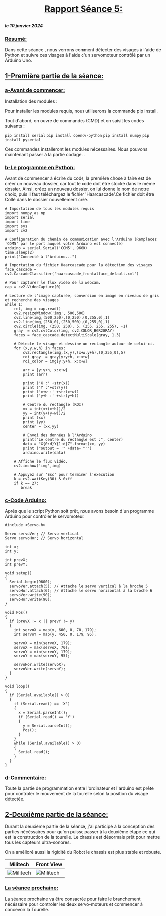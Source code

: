 # <p align="center"><ins> Rapport Séance 5:

##### le 10 janvier  2024
### <ins>Résumé:
Dans cette séance , nous verrons comment détecter des visages à l'aide de Python et suivre ces visages à l'aide d'un servomoteur contrôlé par un Arduino Uno.

## <ins> 1-Première partie de la séance:

### <ins>a-Avant de commencer:
Installation des modules :

Pour installer les modules requis, nous utiliserons la commande pip install.

Tout d'abord, on ouvre de commandes (CMD) et on saisit  les codes suivants :



`pip install serial`
`pip install opencv-python`
`pip install numpy`
`pip install pyserial`

Ces commandes installeront les modules nécessaires. Nous pouvons maintenant passer à la partie codage...

### <ins>b-Le programme en Python:
Avant de commencer à écrire du code, la première chose à faire est de créer un nouveau dossier, car tout le code doit être stocké dans le même dossier. Ainsi, créez un nouveau dossier, on lui donne le nom de notre  choix, puis il faut  téléchargez le fichier 'Haarcascade'.Ce fichier doit être  Collé  dans le dossier nouvellement créé.

```
# Importation de tous les modules requis
import numpy as np
import serial
import time
import sys
import cv2

# Configuration du chemin de communication avec l'Arduino (Remplacez 'COM5' par le port auquel votre Arduino est connecté)
arduino = serial.Serial('COM5', 9600) 
time.sleep(2)
print("Connecté à l'Arduino...")

# Importation du fichier Haarcascade pour la détection des visages
face_cascade = cv2.CascadeClassifier('haarcascade_frontalface_default.xml')

# Pour capturer le flux vidéo de la webcam.
cap = cv2.VideoCapture(0)

# Lecture de l'image capturée, conversion en image en niveaux de gris et recherche des visages
while 1:
    ret, img = cap.read()
    cv2.resizeWindow('img', 500,500)
    cv2.line(img,(500,250),(0,250),(0,255,0),1)
    cv2.line(img,(250,0),(250,500),(0,255,0),1)
    cv2.circle(img, (250, 250), 5, (255, 255, 255), -1)
    gray  = cv2.cvtColor(img, cv2.COLOR_BGR2GRAY)
    faces = face_cascade.detectMultiScale(gray, 1.3)

    # Détecte le visage et dessine un rectangle autour de celui-ci.
    for (x,y,w,h) in faces:
        cv2.rectangle(img,(x,y),(x+w,y+h),(0,255,0),5)
        roi_gray  = gray[y:y+h, x:x+w]
        roi_color = img[y:y+h, x:x+w]

        arr = {y:y+h, x:x+w}
        print (arr)
        
        print ('X :' +str(x))
        print ('Y :'+str(y))
        print ('x+w :' +str(x+w))
        print ('y+h :' +str(y+h))

        # Centre du rectangle (ROI)
        xx = int(x+(x+h))/2
        yy = int(y+(y+w))/2
        print (xx)
        print (yy)
        center = (xx,yy)

        # Envoi des données à l'Arduino
        print("Le centre du rectangle est :", center)
        data = "X{0:d}Y{1:d}Z".format(xx, yy)
        print ("output = '" +data+ "'")
        arduino.write(data)

    # Affiche le flux vidéo.
    cv2.imshow('img',img)

    # Appuyez sur 'Esc' pour terminer l'exécution
    k = cv2.waitKey(30) & 0xff
    if k == 27:
       break
```
### <ins>c-Code Arduino:
Après que le script Python soit prêt, nous avons besoin d'un programme Arduino pour contrôler le servomoteur.
```
#include <Servo.h>

Servo servoVer; // Servo vertical
Servo servoHor; // Servo horizontal

int x;
int y;

int prevX;
int prevY;

void setup()
{
  Serial.begin(9600);
  servoVer.attach(5); // Attache le servo vertical à la broche 5
  servoHor.attach(6); // Attache le servo horizontal à la broche 6
  servoVer.write(90);
  servoHor.write(90);
}

void Pos()
{
  if (prevX != x || prevY != y)
  {
    int servoX = map(x, 600, 0, 70, 179);
    int servoY = map(y, 450, 0, 179, 95);

    servoX = min(servoX, 179);
    servoX = max(servoX, 70);
    servoY = min(servoY, 179);
    servoY = max(servoY, 95);

    servoHor.write(servoX);
    servoVer.write(servoY);
  }
}

void loop()
{
  if (Serial.available() > 0)
  {
    if (Serial.read() == 'X')
    {
      x = Serial.parseInt();
      if (Serial.read() == 'Y')
      {
        y = Serial.parseInt();
        Pos();
      }
    }
    while (Serial.available() > 0)
    {
      Serial.read();
    }
  }
}
```
### <ins>d-Commentaire:
Toute la partie de programmation entre l'ordinateur et l'arduino est  prête pour controler le mouvement de la tourelle selon la position du visage détectée.


## <ins>2-Deuxième partie de la séance:
Durant la deuxième partie de la séance, j'ai participé à la conception des parties nécéssaires pour qu'on puisse passer à la deuxième étape ce qui est la construction de la tourelle.
Le chassis est désormais prêt pour mettre tous les capteurs ultra-sonores.

On a amélioré aussi la rigidité du Robot le chassis est plus stable et robuste.

| Militech                           | Front View                            
| ----------------------------------- | ----------------------------------- 
| ![Militech](https://github.com/YoussefMiriXX/Militech-Project/blob/52232dfc032dcfe40de3911cf2edf47a17fa6158/Youssef%20Miri/Images/Chassis%20Robot.jpg) | ![Militech](https://github.com/YoussefMiriXX/Militech-Project/blob/52232dfc032dcfe40de3911cf2edf47a17fa6158/Youssef%20Miri/Images/Robot%20front.jpg)| 

### <ins>La séance prochaine:

La séance prochaine va être consacrée pour faire le branchement nécéssaire pour controler les deux servo-moteurs et commencer à concevoir la Tourelle.
